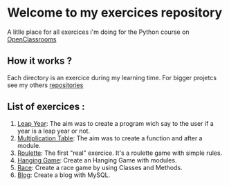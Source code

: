 # Welcome to my exercices repository
A litlle place for all exercices i'm doing for the Python course on [OpenClassrooms](https://openclassrooms.com/fr/courses/235344-apprenez-a-programmer-en-python)

## How it works ?
Each directory is an exercice during my learning time. For bigger projetcs see my others [repositories](https://github.com/GuillaumeOj?tab=repositories)

## List of exercices :
1. [Leap Year](LeapYear/):
	The aim was to create a program wich say to the user if a year is a leap year or not.
2. [Multiplication Table](TableMultipli/):
	The aim was to create a function and after a module.
3. [Roulette](Roulette/):
    The first "real" exercice. It's a roulette game with simple rules.
4. [Hanging Game](HangingGame/):
    Create an Hanging Game with modules.
5. [Race](Race/):
    Create a race game by using Classes and Methods.
6. [Blog](Blog/):
    Create a blog with MySQL.

